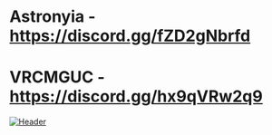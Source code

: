 # Astronyia - https://discord.gg/fZD2gNbrfd
# VRCMGUC - https://discord.gg/hx9qVRw2q9
[![Header](https://cdn.discordapp.com/icons/870331150281875497/a_7364d4e45b99bbe47b758b4ccac0719a.gif?size=4096 "Header")](https://skid-hub.com)

<!--
**ToxicStuff/ToxicStuff** is a ✨ _special_ ✨ repository because its `README.md` (this file) appears on your GitHub profile.

Here are some ideas to get you started:

- 🔭 I’m currently working on ...
- 🌱 I’m currently learning ...
- 👯 I’m looking to collaborate on ...
- 🤔 I’m looking for help with ...
- 💬 Ask me about ...
- 📫 How to reach me: ...
- 😄 Pronouns: ...
- ⚡ Fun fact: ...
-->
